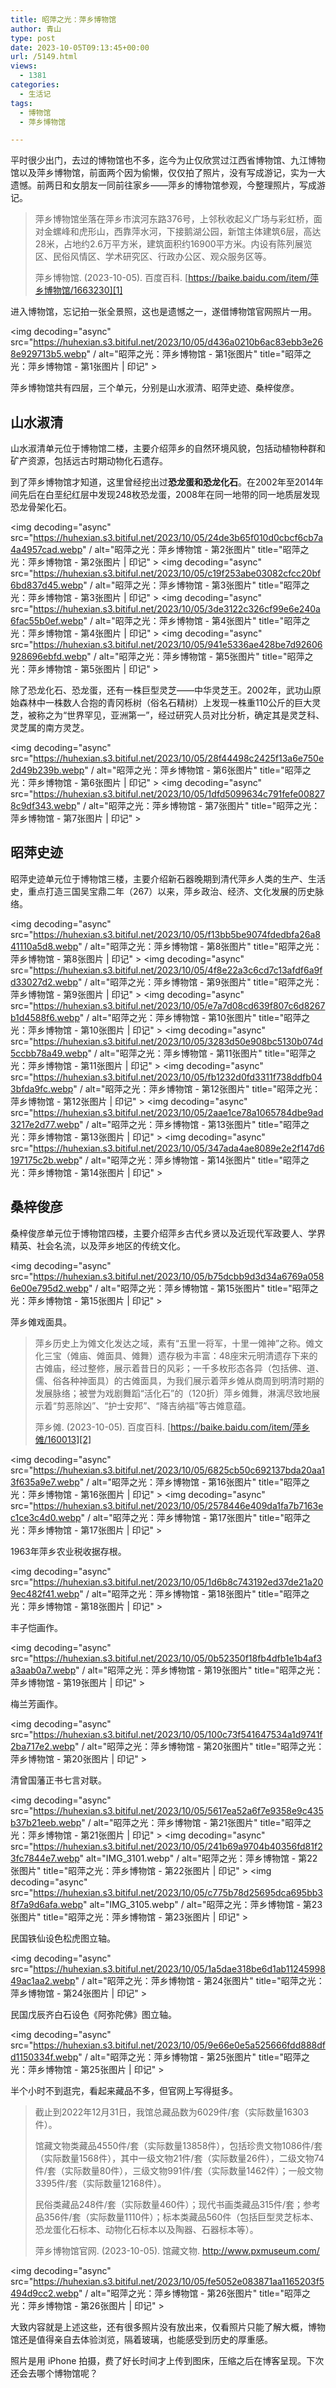 ```yaml
---
title: 昭萍之光：萍乡博物馆
author: 青山
type: post
date: 2023-10-05T09:13:45+00:00
url: /5149.html
views:
  - 1381
categories:
  - 生活记
tags:
  - 博物馆
  - 萍乡博物馆

---
```

平时很少出门，去过的博物馆也不多，迄今为止仅欣赏过江西省博物馆、九江博物馆以及萍乡博物馆，前面两个因为偷懒，仅仅拍了照片，没有写成游记，实为一大遗憾。前两日和女朋友一同前往家乡——萍乡的博物馆参观，今整理照片，写成游记。

> 萍乡博物馆坐落在萍乡市滨河东路376号，上邻秋收起义广场与彩虹桥，面对金螺峰和虎形山，西靠萍水河，下接鹅湖公园，新馆主体建筑6层，高达28米，占地约2.6万平方米，建筑面积约16900平方米。内设有陈列展览区、民俗风情区、学术研究区、行政办公区、观众服务区等。
> 
> 萍乡博物馆. (2023-10-05). 百度百科. [https://baike.baidu.com/item/萍乡博物馆/1663230][1] 

进入博物馆，忘记拍一张全景照，这也是遗憾之一，遂借博物馆官网照片一用。

<img decoding="async" src="https://huhexian.s3.bitiful.net/2023/10/05/d436a0210b6ac83ebb3e268e929713b5.webp" / alt="昭萍之光：萍乡博物馆 - 第1张图片" title="昭萍之光：萍乡博物馆 - 第1张图片 | 印记" >

萍乡博物馆共有四层，三个单元，分别是山水淑清、昭萍史迹、桑梓俊彦。

## 山水淑清

山水淑清单元位于博物馆二楼，主要介绍萍乡的自然环境风貌，包括动植物种群和矿产资源，包括远古时期动物化石遗存。

到了萍乡博物馆才知道，这里曾经挖出过**恐龙蛋和恐龙化石**。在2002年至2014年间先后在白垩纪红层中发现248枚恐龙蛋，2008年在同一地带的同一地质层发现恐龙骨架化石。

<img decoding="async" src="https://huhexian.s3.bitiful.net/2023/10/05/24de3b65f010d0cbcf6cb7a4a4957cad.webp" / alt="昭萍之光：萍乡博物馆 - 第2张图片" title="昭萍之光：萍乡博物馆 - 第2张图片 | 印记" > <img decoding="async" src="https://huhexian.s3.bitiful.net/2023/10/05/c19f253abe03082cfcc20bf6bd837d45.webp" / alt="昭萍之光：萍乡博物馆 - 第3张图片" title="昭萍之光：萍乡博物馆 - 第3张图片 | 印记" > <img decoding="async" src="https://huhexian.s3.bitiful.net/2023/10/05/3de3122c326cf99e6e240a6fac55b0ef.webp" / alt="昭萍之光：萍乡博物馆 - 第4张图片" title="昭萍之光：萍乡博物馆 - 第4张图片 | 印记" > <img decoding="async" src="https://huhexian.s3.bitiful.net/2023/10/05/941e5336ae428be7d92606928696ebfd.webp" / alt="昭萍之光：萍乡博物馆 - 第5张图片" title="昭萍之光：萍乡博物馆 - 第5张图片 | 印记" >

除了恐龙化石、恐龙蛋，还有一株巨型灵芝——中华灵芝王。2002年，武功山原始森林中一株数人合抱的青冈栎树（俗名石精树）上发现一株重110公斤的巨大灵芝，被称之为“世界罕见，亚洲第一”，经过研究人员对比分析，确定其是灵芝科、灵芝属的南方灵芝。

<img decoding="async" src="https://huhexian.s3.bitiful.net/2023/10/05/28f44498c2425f13a6e750e2d49b239b.webp" / alt="昭萍之光：萍乡博物馆 - 第6张图片" title="昭萍之光：萍乡博物馆 - 第6张图片 | 印记" > <img decoding="async" src="https://huhexian.s3.bitiful.net/2023/10/05/1dfd5099634c791fefe008278c9df343.webp" / alt="昭萍之光：萍乡博物馆 - 第7张图片" title="昭萍之光：萍乡博物馆 - 第7张图片 | 印记" >

## 昭萍史迹

昭萍史迹单元位于博物馆三楼，主要介绍新石器晚期到清代萍乡人类的生产、生活史，重点打造三国吴宝鼎二年（267）以来，萍乡政治、经济、文化发展的历史脉络。

<img decoding="async" src="https://huhexian.s3.bitiful.net/2023/10/05/f13bb5be9074fdedbfa26a841110a5d8.webp" / alt="昭萍之光：萍乡博物馆 - 第8张图片" title="昭萍之光：萍乡博物馆 - 第8张图片 | 印记" > <img decoding="async" src="https://huhexian.s3.bitiful.net/2023/10/05/4f8e22a3c6cd7c13afdf6a9fd33027d2.webp" / alt="昭萍之光：萍乡博物馆 - 第9张图片" title="昭萍之光：萍乡博物馆 - 第9张图片 | 印记" > <img decoding="async" src="https://huhexian.s3.bitiful.net/2023/10/05/e7a7d08cd639f807c6d8267b1d4588f6.webp" / alt="昭萍之光：萍乡博物馆 - 第10张图片" title="昭萍之光：萍乡博物馆 - 第10张图片 | 印记" > <img decoding="async" src="https://huhexian.s3.bitiful.net/2023/10/05/3283d50e908bc5130b074d5ccbb78a49.webp" / alt="昭萍之光：萍乡博物馆 - 第11张图片" title="昭萍之光：萍乡博物馆 - 第11张图片 | 印记" > <img decoding="async" src="https://huhexian.s3.bitiful.net/2023/10/05/fb1232d0fd3311f738ddfb043bfda9fc.webp" / alt="昭萍之光：萍乡博物馆 - 第12张图片" title="昭萍之光：萍乡博物馆 - 第12张图片 | 印记" > <img decoding="async" src="https://huhexian.s3.bitiful.net/2023/10/05/2aae1ce78a1065784dbe9ad3217e2d77.webp" / alt="昭萍之光：萍乡博物馆 - 第13张图片" title="昭萍之光：萍乡博物馆 - 第13张图片 | 印记" > <img decoding="async" src="https://huhexian.s3.bitiful.net/2023/10/05/347ada4ae8089e2e2f147d6197175c2b.webp" / alt="昭萍之光：萍乡博物馆 - 第14张图片" title="昭萍之光：萍乡博物馆 - 第14张图片 | 印记" >

## 桑梓俊彦

桑梓俊彦单元位于博物馆四楼，主要介绍萍乡古代乡贤以及近现代军政要人、学界精英、社会名流，以及萍乡地区的传统文化。

<img decoding="async" src="https://huhexian.s3.bitiful.net/2023/10/05/b75dcbb9d3d34a6769a0586e00e795d2.webp" / alt="昭萍之光：萍乡博物馆 - 第15张图片" title="昭萍之光：萍乡博物馆 - 第15张图片 | 印记" >

萍乡傩戏面具。

> 萍乡历史上为傩文化发达之域，素有“五里一将军，十里一傩神”之称。傩文化三宝（傩庙、傩面具、傩舞）遗存极为丰富：48座宋元明清遗存下来的古傩庙，经过整修，展示着昔日的风彩；一千多枚形态各异（包括佛、道、儒、俗各种神面具）的古傩面具，为我们展示着萍乡傩从商周到明清时期的发展脉络；被誉为戏剧舞蹈“活化石”的（120折）萍乡傩舞，淋漓尽致地展示着“剪恶除凶”、“护士安邦”、“降吉纳福”等古傩意蕴。
> 
> 萍乡傩. (2023-10-05). 百度百科. [https://baike.baidu.com/item/萍乡傩/160013][2] 

<img decoding="async" src="https://huhexian.s3.bitiful.net/2023/10/05/6825cb50c692137bda20aa13f635a9e7.webp" / alt="昭萍之光：萍乡博物馆 - 第16张图片" title="昭萍之光：萍乡博物馆 - 第16张图片 | 印记" > <img decoding="async" src="https://huhexian.s3.bitiful.net/2023/10/05/2578446e409da1fa7b7163ec1ce3c4d0.webp" / alt="昭萍之光：萍乡博物馆 - 第17张图片" title="昭萍之光：萍乡博物馆 - 第17张图片 | 印记" >

1963年萍乡农业税收据存根。

<img decoding="async" src="https://huhexian.s3.bitiful.net/2023/10/05/1d6b8c743192ed37de21a209ec482f41.webp" / alt="昭萍之光：萍乡博物馆 - 第18张图片" title="昭萍之光：萍乡博物馆 - 第18张图片 | 印记" >

丰子恺画作。

<img decoding="async" src="https://huhexian.s3.bitiful.net/2023/10/05/0b52350f18fb4dfb1e1b4af3a3aab0a7.webp" / alt="昭萍之光：萍乡博物馆 - 第19张图片" title="昭萍之光：萍乡博物馆 - 第19张图片 | 印记" >

梅兰芳画作。

<img decoding="async" src="https://huhexian.s3.bitiful.net/2023/10/05/100c73f541647534a1d9741f2ba717e2.webp" / alt="昭萍之光：萍乡博物馆 - 第20张图片" title="昭萍之光：萍乡博物馆 - 第20张图片 | 印记" >

清曾国藩正书七言对联。

<img decoding="async" src="https://huhexian.s3.bitiful.net/2023/10/05/5617ea52a6f7e9358e9c435b37b21eeb.webp" / alt="昭萍之光：萍乡博物馆 - 第21张图片" title="昭萍之光：萍乡博物馆 - 第21张图片 | 印记" > <img decoding="async" src="https://huhexian.s3.bitiful.net/2023/10/05/241b69a9704b40356fd81f23fc7844e7.webp" alt="IMG_3101.webp" / alt="昭萍之光：萍乡博物馆 - 第22张图片" title="昭萍之光：萍乡博物馆 - 第22张图片 | 印记" > <img decoding="async" src="https://huhexian.s3.bitiful.net/2023/10/05/c775b78d25695dca695bb38f7a9d6afa.webp" alt="IMG_3105.webp" / alt="昭萍之光：萍乡博物馆 - 第23张图片" title="昭萍之光：萍乡博物馆 - 第23张图片 | 印记" >

民国铁仙设色松虎图立轴。

<img decoding="async" src="https://huhexian.s3.bitiful.net/2023/10/05/1a5dae318be6d1ab1124599849ac1aa2.webp" / alt="昭萍之光：萍乡博物馆 - 第24张图片" title="昭萍之光：萍乡博物馆 - 第24张图片 | 印记" >

民国戊辰齐白石设色《阿弥陀佛》图立轴。

<img decoding="async" src="https://huhexian.s3.bitiful.net/2023/10/05/9e66e0e5a525666fdd888dfd1150334f.webp" / alt="昭萍之光：萍乡博物馆 - 第25张图片" title="昭萍之光：萍乡博物馆 - 第25张图片 | 印记" >

半个小时不到逛完，看起来藏品不多，但官网上写得挺多。

> 截止到2022年12月31日，我馆总藏品数为6029件/套（实际数量16303件）。
> 
> 馆藏文物类藏品4550件/套（实际数量13858件），包括珍贵文物1086件/套（实际数量1568件），其中一级文物21件/套（实际数量26件），二级文物74件/套（实际数量80件），三级文物991件/套（实际数量1462件）；一般文物3395件/套（实际数量12168件）。
> 
> 民俗类藏品248件/套（实际数量460件）；现代书画类藏品315件/套；参考品356件/套（实际数量1110件）；标本类藏品560件（包括巨型灵芝标本、恐龙蛋化石标本、动物化石标本以及陶器、石器标本等）。
> 
> 萍乡博物馆官网. (2023-10-05). 馆藏文物. <http://www.pxmuseum.com/> 

<img decoding="async" src="https://huhexian.s3.bitiful.net/2023/10/05/fe5052e083871aa1165203f5494d9cc2.webp" / alt="昭萍之光：萍乡博物馆 - 第26张图片" title="昭萍之光：萍乡博物馆 - 第26张图片 | 印记" >

大致内容就是上述这些，还有很多照片没有放出来，仅看照片只能了解大概，博物馆还是值得亲自去体验浏览，隔着玻璃，也能感受到历史的厚重感。

照片是用 iPhone 拍摄，费了好长时间才上传到图床，压缩之后在博客呈现。下次还会去哪个博物馆呢？

 [1]: https://baike.baidu.com/item/%E8%90%8D%E4%B9%A1%E5%8D%9A%E7%89%A9%E9%A6%86/1663230
 [2]: https://baike.baidu.com/item/%E8%90%8D%E4%B9%A1%E5%82%A9/160013